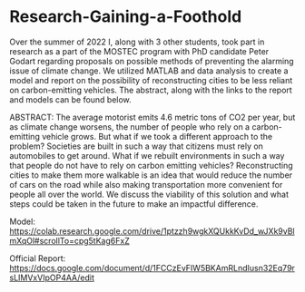 # Research-Gaining-a-Foothold

Over the summer of 2022 I, along with 3 other students, took part in research as a part of
the MOSTEC program with PhD candidate Peter Godart regarding proposals on possible methods
of preventing the alarming issue of climate change. We utilized MATLAB and data analysis
to create a model and report on the possibility of reconstructing cities to be less reliant
on carbon-emitting vehicles. The abstract, along with the links to the report and models 
can be found below.

ABSTRACT:
The average motorist emits 4.6 metric tons of CO2 per year, but as climate change worsens, 
the number of people who rely on a carbon-emitting vehicle grows. But what if we took a 
different approach to the problem? Societies are built in such a way that citizens must 
rely on automobiles to get around. What if we rebuilt environments in such a way that people 
do not have to rely on carbon emitting vehicles? Reconstructing cities to make them more 
walkable is an idea that would reduce the number of cars on the road while also making 
transportation more convenient for people all over the world. We discuss the viability of this 
solution and what steps could be taken in the future to make an impactful difference.

Model:
https://colab.research.google.com/drive/1ptzzh9wgkXQUkkKvDd_wJXk9vBlmXqOl#scrollTo=cpg5tKag6FxZ

Official Report:
https://docs.google.com/document/d/1FCCzEvFIW5BKAmRLndIusn32Eq79rsLIMVxVIpOP4AA/edit
